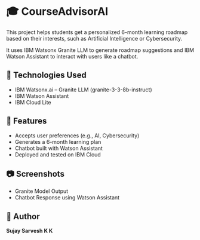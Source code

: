 # 🎓 CourseAdvisorAI

This project helps students get a personalized 6-month learning roadmap based on their interests, such as Artificial Intelligence or Cybersecurity.

It uses IBM Watsonx Granite LLM to generate roadmap suggestions and IBM Watson Assistant to interact with users like a chatbot.

## 🔧 Technologies Used

- IBM Watsonx.ai – Granite LLM (granite-3-3-8b-instruct)
- IBM Watson Assistant
- IBM Cloud Lite

## 🚀 Features

- Accepts user preferences (e.g., AI, Cybersecurity)
- Generates a 6-month learning plan
- Chatbot built with Watson Assistant
- Deployed and tested on IBM Cloud

## 📷 Screenshots

- Granite Model Output  
- Chatbot Response using Watson Assistant

## 👤 Author

**Sujay Sarvesh K K**

